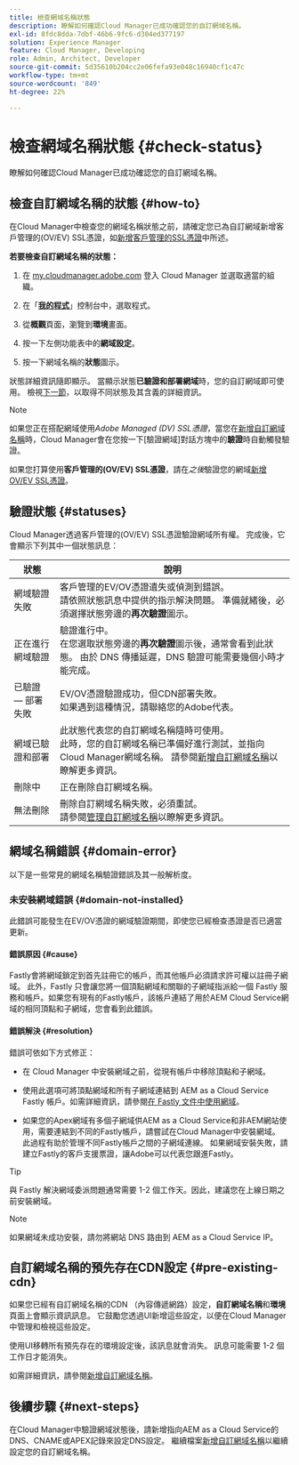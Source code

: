 ```yaml
---
title: 檢查網域名稱狀態
description: 瞭解如何確認Cloud Manager已成功確認您的自訂網域名稱。
exl-id: 8fdc8dda-7dbf-46b6-9fc6-d304ed377197
solution: Experience Manager
feature: Cloud Manager, Developing
role: Admin, Architect, Developer
source-git-commit: 5d35610b204cc2e06fefa93e048c16940cf1c47c
workflow-type: tm+mt
source-wordcount: '849'
ht-degree: 22%

---
```



# 檢查網域名稱狀態 {#check-status}

瞭解如何確認Cloud Manager已成功確認您的自訂網域名稱。

## 檢查自訂網域名稱的狀態 {#how-to}

在Cloud Manager中檢查您的網域名稱狀態之前，請確定您已為自訂網域新增客戶管理的(OV/EV) SSL憑證，如[新增客戶管理的SSL憑證](/help/implementing/cloud-manager/managing-ssl-certifications/add-ssl-certificate.md##add-customer-managed-ssl-cert)中所述。

**若要檢查自訂網域名稱的狀態：**

1. 在 [my.cloudmanager.adobe.com](https://my.cloudmanager.adobe.com/) 登入 Cloud Manager 並選取適當的組織。

1. 在「**[我的程式](/help/implementing/cloud-manager/navigation.md#my-programs)**」控制台中，選取程式。

1. 從&#x200B;**概觀**&#x200B;頁面，瀏覽到&#x200B;**環境**&#x200B;畫面。

1. 按一下左側功能表中的&#x200B;**網域設定**。

1. 按一下網域名稱的&#x200B;**狀態**&#x200B;圖示。

狀態詳細資訊隨即顯示。 當顯示狀態&#x200B;**已驗證和部署網域**&#x200B;時，您的自訂網域即可使用。 檢視[下一節](#statuses)，以取得不同狀態及其含義的詳細資訊。

>[!NOTE]
>
>如果您正在搭配網域使用&#x200B;*Adobe Managed (DV) SSL憑證*，當您在[新增自訂網域名稱](/help/implementing/cloud-manager/custom-domain-names/add-custom-domain-name.md)時，Cloud Manager會在您按一下[驗證網域]對話方塊中的&#x200B;**驗證**&#x200B;時自動觸發驗證。
>
>如果您打算使用&#x200B;**客戶管理的(OV/EV) SSL憑證**，請在&#x200B;*之後*&#x200B;驗證您的網域[新增OV/EV SSL憑證](/help/implementing/cloud-manager/managing-ssl-certifications/add-ssl-certificate.md)。


## 驗證狀態 {#statuses}

Cloud Manager透過客戶管理的(OV/EV) SSL憑證驗證網域所有權。 完成後，它會顯示下列其中一個狀態訊息：

| 狀態 | 說明 |
| --- | --- |
| 網域驗證失敗 | 客戶管理的EV/OV憑證遺失或偵測到錯誤。<br>請依照狀態訊息中提供的指示解決問題。 準備就緒後，必須選擇狀態旁邊的&#x200B;**再次驗證**&#x200B;圖示。 |
| 正在進行網域驗證 | 驗證進行中。<br>在您選取狀態旁邊的&#x200B;**再次驗證**&#x200B;圖示後，通常會看到此狀態。 由於 DNS 傳播延遲，DNS 驗證可能需要幾個小時才能完成。 |
| 已驗證 — 部署失敗 | EV/OV憑證驗證成功，但CDN部署失敗。<br>如果遇到這種情況，請聯絡您的Adobe代表。 |
| 網域已驗證和部署 | 此狀態代表您的自訂網域名稱隨時可使用。<br>此時，您的自訂網域名稱已準備好進行測試，並指向Cloud Manager網域名稱。 請參閱[新增自訂網域名稱](/help/implementing/cloud-manager/custom-domain-names/add-custom-domain-name.md)以瞭解更多資訊。 |
| 刪除中 | 正在刪除自訂網域名稱。 |
| 無法刪除 | 刪除自訂網域名稱失敗，必須重試。<br>請參閱[管理自訂網域名稱](/help/implementing/cloud-manager/custom-domain-names/managing-custom-domain-names.md)以瞭解更多資訊。 |


## 網域名稱錯誤 {#domain-error}

以下是一些常見的網域名稱驗證錯誤及其一般解析度。

### 未安裝網域錯誤 {#domain-not-installed}

此錯誤可能發生在EV/OV憑證的網域驗證期間，即使您已經檢查憑證是否已適當更新。

#### 錯誤原因 {#cause}

Fastly會將網域鎖定到首先註冊它的帳戶，而其他帳戶必須請求許可權以註冊子網域。 此外，Fastly 只會讓您將一個頂點網域和關聯的子網域指派給一個 Fastly 服務和帳戶。如果您有現有的Fastly帳戶，該帳戶連結了用於AEM Cloud Service網域的相同頂點和子網域，您會看到此錯誤。

#### 錯誤解決 {#resolution}

錯誤可依如下方式修正：

* 在 Cloud Manager 中安裝網域之前，從現有帳戶中移除頂點和子網域。

* 使用此選項可將頂點網域和所有子網域連結到 AEM as a Cloud Service Fastly 帳戶。如需詳細資訊，請參閱[在 Fastly 文件中使用網域](https://docs.fastly.com/en/guides/working-with-domains)。

* 如果您的Apex網域有多個子網域供AEM as a Cloud Service和非AEM網站使用，需要連結到不同的Fastly帳戶，請嘗試在Cloud Manager中安裝網域。 此過程有助於管理不同Fastly帳戶之間的子網域連線。 如果網域安裝失敗，請建立Fastly的客戶支援票證，讓Adobe可以代表您跟進Fastly。

>[!TIP]
>
>與 Fastly 解決網域委派問題通常需要 1-2 個工作天。因此，建議您在上線日期之前安裝網域。

>[!NOTE]
>
>如果網域未成功安裝，請勿將網站 DNS 路由到 AEM as a Cloud Service IP。

## 自訂網域名稱的預先存在CDN設定 {#pre-existing-cdn}

如果您已經有自訂網域名稱的CDN （內容傳遞網路）設定，**自訂網域名稱**&#x200B;和&#x200B;**環境**&#x200B;頁面上會顯示資訊訊息。 它鼓勵您透過UI新增這些設定，以便在Cloud Manager中管理和檢視這些設定。

使用UI移轉所有預先存在的環境設定後，該訊息就會消失。 訊息可能需要 1-2 個工作日才能消失。

如需詳細資訊，請參閱[新增自訂網域名稱](/help/implementing/cloud-manager/custom-domain-names/add-custom-domain-name.md)。

## 後續步驟 {#next-steps}

在Cloud Manager中驗證網域狀態後，請新增指向AEM as a Cloud Service的DNS、CNAME或APEX記錄來設定DNS設定。 繼續檔案[新增自訂網域名稱](/help/implementing/cloud-manager/custom-domain-names/add-custom-domain-name.md)以繼續設定您的自訂網域名稱。
